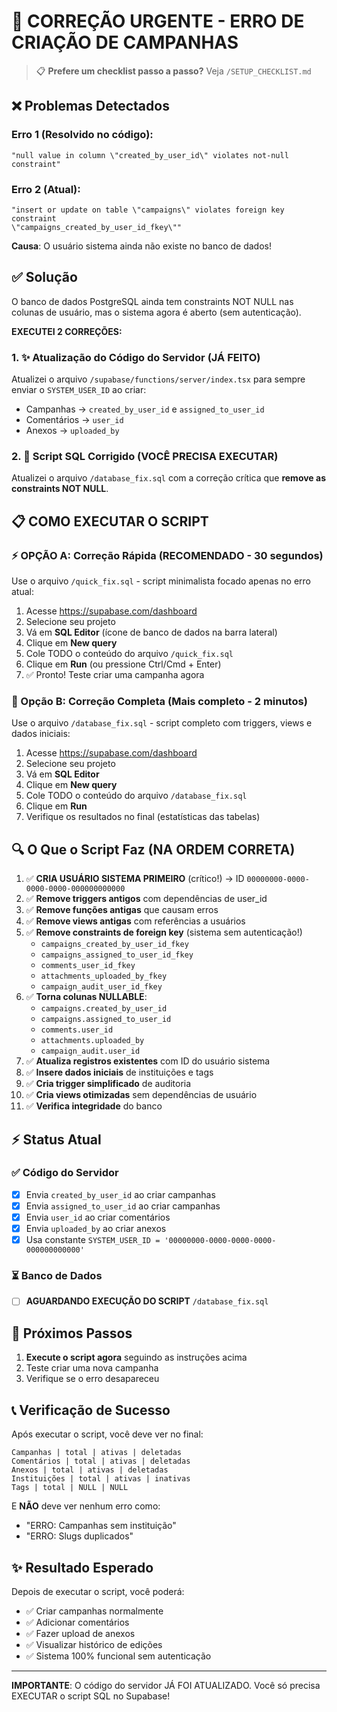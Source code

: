 # 🚨 CORREÇÃO URGENTE - ERRO DE CRIAÇÃO DE CAMPANHAS

> 📋 **Prefere um checklist passo a passo?** Veja `/SETUP_CHECKLIST.md`

## ❌ Problemas Detectados

### Erro 1 (Resolvido no código):
```
"null value in column \"created_by_user_id\" violates not-null constraint"
```

### Erro 2 (Atual):
```
"insert or update on table \"campaigns\" violates foreign key constraint 
\"campaigns_created_by_user_id_fkey\""
```

**Causa**: O usuário sistema ainda não existe no banco de dados!

## ✅ Solução

O banco de dados PostgreSQL ainda tem constraints NOT NULL nas colunas de usuário, mas o sistema agora é aberto (sem autenticação). 

**EXECUTEI 2 CORREÇÕES:**

### 1. ✨ Atualização do Código do Servidor (JÁ FEITO)
Atualizei o arquivo `/supabase/functions/server/index.tsx` para sempre enviar o `SYSTEM_USER_ID` ao criar:
- Campanhas → `created_by_user_id` e `assigned_to_user_id`
- Comentários → `user_id`
- Anexos → `uploaded_by`

### 2. 🔧 Script SQL Corrigido (VOCÊ PRECISA EXECUTAR)

Atualizei o arquivo `/database_fix.sql` com a correção crítica que **remove as constraints NOT NULL**.

## 📋 COMO EXECUTAR O SCRIPT

### ⚡ OPÇÃO A: Correção Rápida (RECOMENDADO - 30 segundos)
Use o arquivo `/quick_fix.sql` - script minimalista focado apenas no erro atual:

1. Acesse https://supabase.com/dashboard
2. Selecione seu projeto
3. Vá em **SQL Editor** (ícone de banco de dados na barra lateral)
4. Clique em **New query**
5. Cole TODO o conteúdo do arquivo `/quick_fix.sql`
6. Clique em **Run** (ou pressione Ctrl/Cmd + Enter)
7. ✅ Pronto! Teste criar uma campanha agora

### 🔧 Opção B: Correção Completa (Mais completo - 2 minutos)
Use o arquivo `/database_fix.sql` - script completo com triggers, views e dados iniciais:

1. Acesse https://supabase.com/dashboard
2. Selecione seu projeto
3. Vá em **SQL Editor**
4. Clique em **New query**
5. Cole TODO o conteúdo do arquivo `/database_fix.sql`
6. Clique em **Run**
7. Verifique os resultados no final (estatísticas das tabelas)

## 🔍 O Que o Script Faz (NA ORDEM CORRETA)

1. ✅ **CRIA USUÁRIO SISTEMA PRIMEIRO** (crítico!) → ID `00000000-0000-0000-0000-000000000000`
2. ✅ **Remove triggers antigos** com dependências de user_id
3. ✅ **Remove funções antigas** que causam erros
4. ✅ **Remove views antigas** com referências a usuários
5. ✅ **Remove constraints de foreign key** (sistema sem autenticação!)
   - `campaigns_created_by_user_id_fkey`
   - `campaigns_assigned_to_user_id_fkey`
   - `comments_user_id_fkey`
   - `attachments_uploaded_by_fkey`
   - `campaign_audit_user_id_fkey`
6. ✅ **Torna colunas NULLABLE**:
   - `campaigns.created_by_user_id`
   - `campaigns.assigned_to_user_id`
   - `comments.user_id`
   - `attachments.uploaded_by`
   - `campaign_audit.user_id`
7. ✅ **Atualiza registros existentes** com ID do usuário sistema
8. ✅ **Insere dados iniciais** de instituições e tags
9. ✅ **Cria trigger simplificado** de auditoria
10. ✅ **Cria views otimizadas** sem dependências de usuário
11. ✅ **Verifica integridade** do banco

## ⚡ Status Atual

### ✅ Código do Servidor
- [x] Envia `created_by_user_id` ao criar campanhas
- [x] Envia `assigned_to_user_id` ao criar campanhas
- [x] Envia `user_id` ao criar comentários
- [x] Envia `uploaded_by` ao criar anexos
- [x] Usa constante `SYSTEM_USER_ID = '00000000-0000-0000-0000-000000000000'`

### ⏳ Banco de Dados
- [ ] **AGUARDANDO EXECUÇÃO DO SCRIPT** `/database_fix.sql`

## 🎯 Próximos Passos

1. **Execute o script agora** seguindo as instruções acima
2. Teste criar uma nova campanha
3. Verifique se o erro desapareceu

## 📞 Verificação de Sucesso

Após executar o script, você deve ver no final:

```
Campanhas | total | ativas | deletadas
Comentários | total | ativas | deletadas
Anexos | total | ativas | deletadas
Instituições | total | ativas | inativas
Tags | total | NULL | NULL
```

E **NÃO** deve ver nenhum erro como:
- "ERRO: Campanhas sem instituição"
- "ERRO: Slugs duplicados"

## ✨ Resultado Esperado

Depois de executar o script, você poderá:
- ✅ Criar campanhas normalmente
- ✅ Adicionar comentários
- ✅ Fazer upload de anexos
- ✅ Visualizar histórico de edições
- ✅ Sistema 100% funcional sem autenticação

---

**IMPORTANTE**: O código do servidor JÁ FOI ATUALIZADO. Você só precisa EXECUTAR o script SQL no Supabase!
